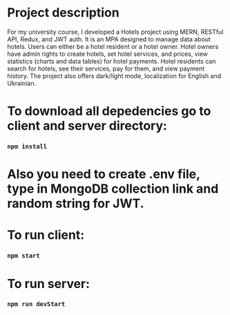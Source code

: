 # Project description
For my university course, I developed a Hotels project using MERN, RESTful API, Redux, and JWT auth. It is an MPA designed to manage data about hotels. Users can either be a hotel resident or a hotel owner. Hotel owners have admin rights to create hotels, set hotel services, and prices, view statistics (charts and data tables) for hotel payments. Hotel residents can search for hotels, see their services, pay for them, and view payment history. The project also offers dark/light mode, localization for English and Ukrainian.

# To download all depedencies go to client and server directory:
### `npm install`

# Also you need to create .env file, type in MongoDB collection link and random string for JWT.


# To run client:
### `npm start`

# To run server:
### `npm run devStart`

